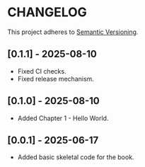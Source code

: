 # CHANGELOG

This project adheres to [Semantic Versioning](https://semver.org/spec/v2.0.0.html).

## [0.1.1] - 2025-08-10
- Fixed CI checks.
- Fixed release mechanism.

## [0.1.0] - 2025-08-10
- Added Chapter 1 - Hello World.

## [0.0.1] - 2025-06-17
- Added basic skeletal code for the book.